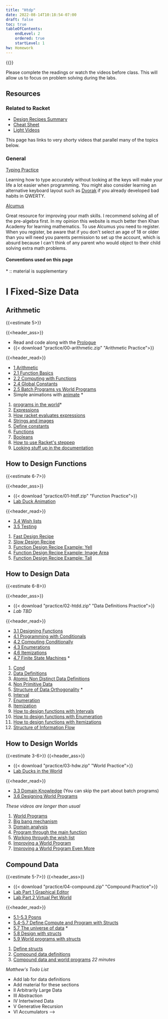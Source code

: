 ```yaml
---
title: "Htdp"
date: 2022-08-14T10:18:54-07:00
draft: false
toc: true
tableOfContents:
    endLevel: 2
    ordered: true
    startLevel: 1
hw: Homework
---
```




{{<toc>}}

Please complete the readings or watch the videos before class.
This will allow us to focus on problem solving during the labs.


## Resources
### Related to Racket
- [Design Recipes Summary](https://courses.edx.org/courses/course-v1:UBCx+SPD1x+2T2016/77860a93562d40bda45e452ea064998b/)
- [Cheat Sheet](https://s3.amazonaws.com/edx-course-spdx-kiczales/HTC/recipe-checklist.pdf)
- [Light Videos](http://www.cs.utah.edu/~mflatt/htdp-lite/)

This page has links to very shorty videos that parallel many of the topics below.
### General
[Typing Practice](https://www.keybr.com/) 

Learning how to type accurately
without looking at the keys will make your life a lot easier when programming. You might
also consider learning an alternative keyboard layout such as [Dvorak](https://en.wikipedia.org/wiki/Dvorak_keyboard_layout) if you already developed bad habits in
QWERTY.

[Alcumus](https://artofproblemsolving.com/alcumus) 
  
Great resource for improving your math skills. I recommend solving all of the 
pre-algebra first. In my opinion this website is much better then Khan Academy for learning mathematics. To use Alcumus you need to register. When you register, 
be aware that if you don't select an age of 18 or older than you will need you parents permission to set up the account, which is absurd because I can't think of any parent who would object to their child solving extra math problems.



#### Conventions used on this page
\*  :: material is supplementary  

# I Fixed-Size Data

## Arithmetic
{{<estimate 5>}}

{{<header_ass>}}
- Read and code along with the [Prologue](https://htdp.org/2022-8-7/Book/part_prologue.html)
- {{< download "practice/00-arithmetic.zip" "Arithmetic Practice">}}

{{<header_read>}}
- [1 Arithmetic](https://htdp.org/2022-8-7/Book/part_one.html#%28part._ch~3abasic-arithmetic%29) 
- [2.1 Function Basics](https://htdp.org/2022-8-7/Book/part_one.html#%28part._sec~3afuncs%29) 
- [2.2 Computing with Functions](https://htdp.org/2022-8-7/Book/part_one.html#%28part._sec~3acomputing%29)
- [2.4 Global Constants](https://htdp.org/2022-8-7/Book/part_one.html#%28part._sec~3aglobal%29)
- [2.5 Batch Programs vs World Programs](https://htdp.org/2022-8-7/Book/part_one.html#%28part._sec~3aprogs%29) 
- Simple animations with [animate](https://docs.racket-lang.org/teachpack/2htdpuniverse.html#%28def._%28%28lib._2htdp%2Funiverse..rkt%29._animate%29%29) \*
1. [programs in the world](https://www.youtube.com/watch?v=dJbpHukiQ7I&t=1s&ab_channel=SystematicProgramDesign)\*
2. [Expressions](https://www.youtube.com/watch?v=6wABnrIFZmQ&list=PL6NenTZG6Krqu5RRQi3TUGc605rrGGGWw&index=4&ab_channel=SystematicProgramDesign)
3. [How racket evaluates expressions](https://www.youtube.com/watch?v=4wUiCxxCc68&list=PL6NenTZG6Krqu5RRQi3TUGc605rrGGGWw&index=5&ab_channel=SystematicProgramDesign)
4. [Strings and images](https://www.youtube.com/watch?v=wYyKnPA5fSI&list=PL6NenTZG6Krqu5RRQi3TUGc605rrGGGWw&index=6&ab_channel=SystematicProgramDesign)
5. [Define constants](https://www.youtube.com/watch?v=KoaAUyyDl4A&list=PL6NenTZG6Krqu5RRQi3TUGc605rrGGGWw&index=7&ab_channel=SystematicProgramDesign)
6. [Functions](https://www.youtube.com/watch?v=bAv-q4oXVd4&list=PL6NenTZG6Krqu5RRQi3TUGc605rrGGGWw&index=9&ab_channel=SystematicProgramDesign)
7. [Booleans](https://www.youtube.com/watch?v=G8zM3j4mg_Y&list=PL6NenTZG6Krqu5RRQi3TUGc605rrGGGWw&index=10&ab_channel=SystematicProgramDesign)
8. [How to use Racket's steppep](https://www.youtube.com/watch?v=TjrEjhnW6oc&list=PL6NenTZG6Krqu5RRQi3TUGc605rrGGGWw&index=11&ab_channel=SystematicProgramDesign)
9.  [Looking stuff up in the documentation](https://www.youtube.com/watch?v=PCSlKWX1jlQ&list=PL6NenTZG6Krqu5RRQi3TUGc605rrGGGWw&index=12&ab_channel=SystematicProgramDesign)


## How to Design Functions
{{<estimate 6-7>}}

{{<header_ass>}}
- {{< download "practice/01-htdf.zip" "Function Practice">}}
- [Lab Duck Animation](hw/hw1.html)

{{<header_read>}}

- [3.4 Wish lists](https://htdp.org/2022-8-7/Book/part_one.html#%28part._sec~3adesign%29)
- [3.5 Testing](https://htdp.org/2022-8-7/Book/part_one.html#%28part._sec~3atesting%29)
1. [Fast Design Recipe](https://www.youtube.com/watch?v=AyFI91za4P0&list=PL6NenTZG6KroMpbQDFNmv6YuydU1DTklw&index=2&ab_channel=SystematicProgramDesign)
2. [Slow Design Recipe](https://www.youtube.com/watch?v=q6GwIWwKowU&list=PL6NenTZG6KroMpbQDFNmv6YuydU1DTklw&index=3&ab_channel=SystematicProgramDesign)
3. [Function Design Recipe Example: Yell](https://www.youtube.com/watch?v=v7gGyazV5W8&list=PL6NenTZG6KroMpbQDFNmv6YuydU1DTklw&index=4&ab_channel=SystematicProgramDesign)
4. [Function Design Recipe Example: Image Area](https://www.youtube.com/watch?v=atp8QPRsPgE&list=PL6NenTZG6KroMpbQDFNmv6YuydU1DTklw&index=4&ab_channel=SystematicProgramDesign)
5. [Function Design Recipe Example: Tall](https://www.youtube.com/watch?v=RR8Q_Hd6t4U&list=PL6NenTZG6KroMpbQDFNmv6YuydU1DTklw&index=7&ab_channel=SystematicProgramDesign)

## How to Design Data
{{<estimate 6-8>}}

{{<header_ass>}}
- {{< download "practice/02-htdd.zip" "Data Definitions Practice">}}
- *Lab TBD*

{{<header_read>}}
- [3.1 Designing Functions](https://htdp.org/2022-8-7/Book/part_one.html#%28part._sec~3adesign-func%29)
- [4.1 Programming with Conditionals](https://htdp.org/2022-2-9/Book/part_one.html#%28part._sec~3acond%29)
- [4.2 Computing Conditionally](https://htdp.org/2022-2-9/Book/part_one.html#%28part._sec~3aworks%29)
- [4.3 Enumerations](https://htdp.org/2022-2-9/Book/part_one.html#%28part._sec~3aenums%29)
- [4.6 Itemizations](https://htdp.org/2022-2-9/Book/part_one.html#%28part._sec~3adesign-itemization%29)
- [4.7 Finite State Machines](https://htdp.org/2022-2-9/Book/part_one.html#%28part._sec~3aworlds-more%29) \*
1. [Cond](https://htdp.org/2022-2-9/Book/part_one.html#%28part._sec~3aworlds-more%29)
2. [Data Definitions](https://www.youtube.com/watch?v=DG7LSGvqPYg&list=PL6NenTZG6KroGuvVv1wvU2wgq9tG45la1&index=3&ab_channel=SystematicProgramDesign)
3. [Atomic Non Distinct Data Definitions](https://www.youtube.com/watch?v=kIduaD7ccg0&list=PL6NenTZG6KroGuvVv1wvU2wgq9tG45la1&index=3&ab_channel=SystematicProgramDesign)
4. [Non Primitive Data](https://www.youtube.com/watch?v=yMuZjvzaczA&list=PL6NenTZG6KroGuvVv1wvU2wgq9tG45la1&index=5&ab_channel=SystematicProgramDesign)
5. [Structure of Data Orthogonality](https://www.youtube.com/watch?v=GTqbCPsofkQ&list=PL6NenTZG6KroGuvVv1wvU2wgq9tG45la1&index=6&ab_channel=SystematicProgramDesign) \*
6. [Interval](https://www.youtube.com/watch?v=aPxi3XWm0fQ&list=PL6NenTZG6KroGuvVv1wvU2wgq9tG45la1&index=7&ab_channel=SystematicProgramDesign)
7. [Enumeration](https://www.youtube.com/watch?v=dcdgMEH55mM&list=PL6NenTZG6KroGuvVv1wvU2wgq9tG45la1&index=8&ab_channel=SystematicProgramDesign)
8. [Itemization](https://www.youtube.com/watch?v=VWICZSxaeZw&list=PL6NenTZG6KroGuvVv1wvU2wgq9tG45la1&index=9&ab_channel=SystematicProgramDesign)
9. [How to design functions with Intervals](https://www.youtube.com/watch?v=Peq6IgKFZBc&list=PL6NenTZG6KroGuvVv1wvU2wgq9tG45la1&index=10&ab_channel=SystematicProgramDesign)
10. [How to design functions with Enumeration](https://www.youtube.com/watch?v=700ReRUYhhc&list=PL6NenTZG6KroGuvVv1wvU2wgq9tG45la1&index=10&ab_channel=SystematicProgramDesign)
11. [How to design functions with Itemizations](https://www.youtube.com/watch?v=Ljf1MQeDITg&list=PL6NenTZG6KroGuvVv1wvU2wgq9tG45la1&index=12&ab_channel=SystematicProgramDesign)
12. [Structure of Information Flow](https://www.youtube.com/watch?v=AWyOzz4AO2U&list=PL6NenTZG6KroGuvVv1wvU2wgq9tG45la1&index=13&ab_channel=SystematicProgramDesign)


## How to Design Worlds
{{<estimate 3-6>}}
{{<header_ass>}}
- {{< download "practice/03-hdw.zip" "World Practice">}}
- [Lab Ducks in the World](hw/hw2.html)
  
{{<header_read>}}
- [3.3 Domain Knowledge](https://htdp.org/2022-8-7/Book/part_one.html#%28part._sec~3adomain%29) (You can skip the part about batch programs)
- [3.6 Designing World Programs](https://htdp.org/2022-2-9/Book/part_one.html#%28part._.D.K._sec~3adesign-world%29)

*These videos are longer than usual*
1. [World Programs](https://www.youtube.com/watch?v=Zd-jXZArWa8&list=PL6NenTZG6KrqMkX3XpyVLbhwThXdUID_t&index=2&ab_channel=SystematicProgramDesign)
2. [Big bang mechanism](https://www.youtube.com/watch?v=Az4ARYVJNTY&list=PL6NenTZG6KrqMkX3XpyVLbhwThXdUID_t&index=3&ab_channel=SystematicProgramDesign)
3. [Domain analysis](https://www.youtube.com/watch?v=Y85Pcp_E0TU&list=PL6NenTZG6KrqMkX3XpyVLbhwThXdUID_t&index=4&ab_channel=SystematicProgramDesign)
4. [Program through the main function](https://www.youtube.com/watch?v=W6jxmA4kJjw&list=PL6NenTZG6KrqMkX3XpyVLbhwThXdUID_t&index=5)
5. [Working through the wish list](https://www.youtube.com/watch?v=hxz3lo0m4gk&list=PL6NenTZG6KrqMkX3XpyVLbhwThXdUID_t&index=6&ab_channel=SystematicProgramDesign)
6. [Improving a World Program](https://www.youtube.com/watch?v=Qn6ULPxLGpQ&list=PL6NenTZG6KrqMkX3XpyVLbhwThXdUID_t&index=7)
7. [Improving a World Program Even More](https://www.youtube.com/watch?v=d1AXrJpP9fQ&list=PL6NenTZG6KrqMkX3XpyVLbhwThXdUID_t&index=7&ab_channel=SystematicProgramDesign)
  
## Compound Data
{{<estimate 5-7>}}
{{<header_ass>}}
- {{< download "practice/04-compound.zip" "Compound Practice">}}
- [Lab Part 1 Graphical Editor](https://htdp.org/2022-2-9/Book/part_one.html#%28part._sec~3aedit1%29)
- [Lab Part 2 Virtual Pet World](https://htdp.org/2022-2-9/Book/part_one.html#%28part._sec~3azoo1%29)

{{<header_read>}}
- [5.1-5.3 Posns](https://htdp.org/2022-2-9/Book/part_one.html#%28part._sec~3aposn-structures%29)
- [5.4-5.7 Define,Compute and Program with Structs](https://htdp.org/2022-2-9/Book/part_one.html#%28part._sec~3astructures%29)
- [5.7 The universe of data](https://htdp.org/2022-2-9/Book/part_one.html#%28part._data-uni._sec~3adata-uni%29) \*
- [5.8 Design with structs](https://htdp.org/2022-2-9/Book/part_one.html#%28part._sec~3adesignstructs%29)
- [5.9 World programs with structs](https://htdp.org/2022-2-9/Book/part_one.html#%28part._sec~3aworld-structs%29)
1. [Define structs](https://www.youtube.com/watch?v=k-Bvyh65Vy4&list=PL6NenTZG6KrpA-ww35EwcaxY-tgh82TAh&ab_channel=SystematicProgramDesign)
2. [Compound data definitions](https://www.youtube.com/watch?v=ieSkX9RdobM&list=PL6NenTZG6KrpA-ww35EwcaxY-tgh82TAh&index=3&ab_channel=SystematicProgramDesign)
3. [Compound data and world programs](https://www.youtube.com/watch?v=hBuDgdIRhYo&list=PL6NenTZG6KrpA-ww35EwcaxY-tgh82TAh&index=4&ab_channel=SystematicProgramDesign) *22 minutes*




*Matthew's Todo List*
- Add lab for data definitions
- Add material for these sections
- II Arbitrarily Large Data
- III Abstraction
- IV Intertwined Data
- V Generative Recursion
- VI Accumulators -->
